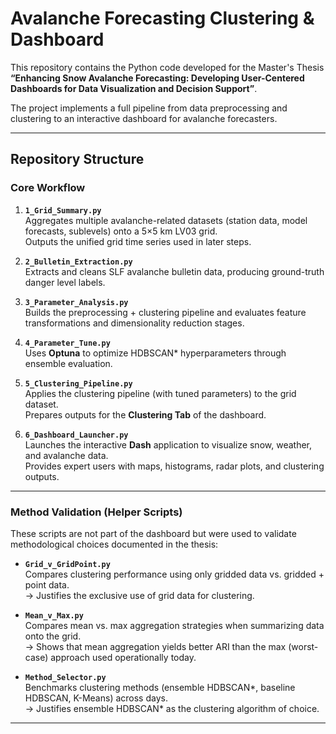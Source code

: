 # Avalanche Forecasting Clustering & Dashboard

This repository contains the Python code developed for the Master's Thesis  
**“Enhancing Snow Avalanche Forecasting: Developing User-Centered Dashboards for Data Visualization and Decision Support”**.  

The project implements a full pipeline from data preprocessing and clustering to an interactive dashboard for avalanche forecasters.  

---

## Repository Structure

### Core Workflow
1. **`1_Grid_Summary.py`**  
   Aggregates multiple avalanche-related datasets (station data, model forecasts, sublevels) onto a 5×5 km LV03 grid.  
   Outputs the unified grid time series used in later steps.

2. **`2_Bulletin_Extraction.py`**  
   Extracts and cleans SLF avalanche bulletin data, producing ground-truth danger level labels.

3. **`3_Parameter_Analysis.py`**  
   Builds the preprocessing + clustering pipeline and evaluates feature transformations and dimensionality reduction stages.

4. **`4_Parameter_Tune.py`**  
   Uses **Optuna** to optimize HDBSCAN* hyperparameters through ensemble evaluation.

5. **`5_Clustering_Pipeline.py`**  
   Applies the clustering pipeline (with tuned parameters) to the grid dataset.  
   Prepares outputs for the **Clustering Tab** of the dashboard.

6. **`6_Dashboard_Launcher.py`**  
   Launches the interactive **Dash** application to visualize snow, weather, and avalanche data.  
   Provides expert users with maps, histograms, radar plots, and clustering outputs.

---

### Method Validation (Helper Scripts)
These scripts are not part of the dashboard but were used to validate methodological choices documented in the thesis:

- **`Grid_v_GridPoint.py`**  
  Compares clustering performance using only gridded data vs. gridded + point data.  
  → Justifies the exclusive use of grid data for clustering.

- **`Mean_v_Max.py`**  
  Compares mean vs. max aggregation strategies when summarizing data onto the grid.  
  → Shows that mean aggregation yields better ARI than the max (worst-case) approach used operationally today.

- **`Method_Selector.py`**  
  Benchmarks clustering methods (ensemble HDBSCAN*, baseline HDBSCAN, K-Means) across days.  
  → Justifies ensemble HDBSCAN* as the clustering algorithm of choice.

---
